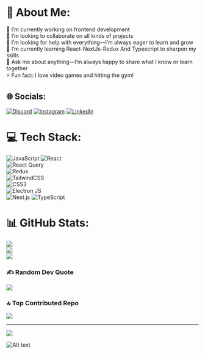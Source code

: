 # 💫 About Me:
🔭 I’m currently working on frontend development  <br>👯 I’m looking to collaborate on all kinds of projects  <br>🤝 I’m looking for help with everything—I’m always eager to learn and grow  <br>🌱 I’m currently learning React-NextJs-Redux And Typescript to sharpen my skills  <br>💬 Ask me about anything—I’m always happy to share what I know or learn together  <br>⚡ Fun fact: I love video games and hitting the gym!  <br>


## 🌐 Socials:
[![Discord](https://img.shields.io/badge/Discord-%237289DA.svg?logo=discord&logoColor=white)](https://discord.gg/tiredboyy) [![Instagram](https://img.shields.io/badge/Instagram-%23E4405F.svg?logo=Instagram&logoColor=white)](https://instagram.com/mahdi_kazemi2004) [![LinkedIn](https://img.shields.io/badge/LinkedIn-%230077B5.svg?logo=linkedin&logoColor=white)](https://linkedin.com/in/www.linkedin.com/in/tiredboy) 

# 💻 Tech Stack:
![JavaScript](https://img.shields.io/badge/javascript-%23323330.svg?style=for-the-badge&logo=javascript&logoColor=%23F7DF1E) 
![React](https://img.shields.io/badge/React-20232A?style=for-the-badge&logo=react&logoColor=61DAFB)  
![React Query](https://img.shields.io/badge/React_Query-FF4154?style=for-the-badge&logo=react-query&logoColor=white)  
![Redux](https://img.shields.io/badge/Redux-764ABC?style=for-the-badge&logo=redux&logoColor=white)  
![TailwindCSS](https://img.shields.io/badge/TailwindCSS-38B2AC?style=for-the-badge&logo=tailwind-css&logoColor=white)  
![CSS3](https://img.shields.io/badge/css3-%231572B6.svg?style=for-the-badge&logo=css3&logoColor=white)  
![Electron JS](https://img.shields.io/badge/Electron-2F343F?style=for-the-badge&logo=electron&logoColor=white)  
![Next.js](https://img.shields.io/badge/Next.js-000000?style=for-the-badge&logo=next.js&logoColor=white)
![TypeScript](https://img.shields.io/badge/TypeScript-3178C6?style=for-the-badge&logo=typescript&logoColor=white)

# 📊 GitHub Stats:
![](https://github-readme-stats.vercel.app/api?username=tiredbooy&theme=tokyonight&hide_border=false&include_all_commits=true&count_private=true)<br/>
![](https://github-readme-streak-stats.herokuapp.com/?user=tiredbooy&theme=tokyonight&hide_border=false)<br/>
![](https://github-readme-stats.vercel.app/api/top-langs/?username=tiredbooy&the)

### ✍️ Random Dev Quote
![](https://quotes-github-readme.vercel.app/api?type=horizontal&theme=tokyonight)

### 🔝 Top Contributed Repo
![](https://github-contributor-stats.vercel.app/api?username=tiredbooy&limit=5&theme=tokyonight&combine_all_yearly_contributions=true)

---
[![](https://visitcount.itsvg.in/api?id=tiredbooy&icon=0&color=0)](https://visitcount.itsvg.in)

![Alt text](https://spotify-recently-played-readme.vercel.app/api?user=f47eb64s66pu68a6fhwjlq1pw)

<!-- Proudly created with GPRM ( https://gprm.itsvg.in ) -->

